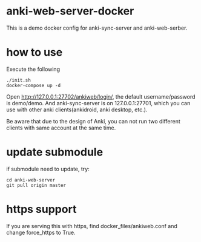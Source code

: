 # anki-web-server-docker
This is a demo docker config for anki-sync-server and anki-web-serber.

# how to use
Execute the following

```
./init.sh
docker-compose up -d
```

Open http://127.0.0.1:27702/ankiweb/login/, the default username/password is demo/demo.
And anki-sync-server is on 127.0.0.1:27701, which you can use with other anki clients(ankidroid, anki desktop, etc.).

Be aware that due to the design of Anki, you can not run two different clients with same account at the same time.

# update submodule
if submodule need to update, try:
```
cd anki-web-server
git pull origin master
```

# https support
If you are serving this with https, find docker_files/ankiweb.conf and change force_https to True.